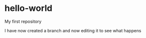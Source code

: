# hello-world
My first repository

I have now created a branch and now editing it to see what happens
